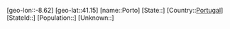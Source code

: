 ﻿---
location: [41.15,-8.62]
type: City
tags:
- geo/City


SpocWebEntityId: 33480
isDeleted: false
confidential: public

---
[geo-lon::-8.62]
[geo-lat::41.15]
[name::Porto]
[State::]
[Country::[Portugal](geo/Continent/Europe/Portugal.md)]
[StateId::]
[Population::]
[Unknown::]

